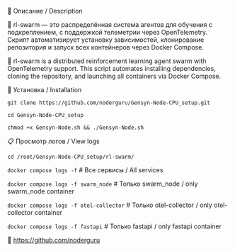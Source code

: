 📄 Описание / Description

🐝 rl-swarm — это распределённая система агентов для обучения с подкреплением, с поддержкой телеметрии через OpenTelemetry.
Скрипт автоматизирует установку зависимостей, клонирование репозитория и запуск всех контейнеров через Docker Compose.

🐝 rl-swarm is a distributed reinforcement learning agent swarm with OpenTelemetry support.
This script automates installing dependencies, cloning the repository, and launching all containers via Docker Compose.

🚀 Установка / Installation

```git clone https://github.com/noderguru/Gensyn-Node-CPU_setup.git```

```cd Gensyn-Node-CPU_setup```

```chmod +x Gensyn-Node.sh && ./Gensyn-Node.sh```

📋 Просмотр логов / View logs

```cd /root/Gensyn-Node-CPU_setup/rl-swarm/```

```docker compose logs -f```                 # Все сервисы / All services

```docker compose logs -f swarm_node```      # Только swarm_node / only swarm_node container

```docker compose logs -f otel-collector```  # Только otel-collector / only otel-collector container

```docker compose logs -f fastapi```         # Только fastapi / only fastapi  container



🔗 https://github.com/noderguru

